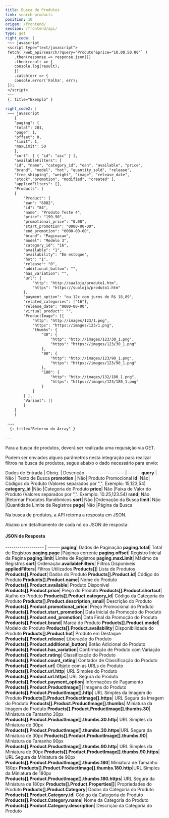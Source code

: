 ```yaml
---
title: Busca de Produtos
link: search-products
position: 10
origem: /frontend/ 
session: /frontend/api/
type: get 
right_code: |
 ~~~ javascript
 <script type="text/javascript"> 
 fetch(`/web_api/search/?query="Produto"&price="10.00,50.00"` )
    .then(response => response.json())
    .then(result => {
    console.log(result);
    })
    .catch(err => {
    console.error('Falha', err);
 });
 </script>
 ~~~
 {: title="Exemplo" }
 
right_code2: |
 ~~~ javascript
    {
    "paging": {
    "total": 201,
    "page": 1,
    "offset": 0,
    "limit": 1,
    "maxLimit": 50
    },
    "sort": [ { "id": "asc" } ],
    "availableFilters": [
    "id", "name", "category_id", "ean", "available", "price",
    "brand", "model", "hot", "quantity_sold", "release",
    "free_shipping", "weight", "image", "release_date",
    "stock","promotion", "modified", "created" ],
    "appliedFilters": [],
    "Products": [
    {
        "Product": {
        "ean": "8882",
        "id": "84",
        "name": "Produto Teste 4",
        "price": "199.90",
        "promotional_price": "0.00",
        "start_promotion": "0000-00-00",
        "end_promotion": "0000-00-00",
        "brand": "Paginacao",
        "model": "Modelo 3",
        "category_id": "16",
        "available": "1",
        "availability": "Em estoque",
        "hot": "1",
        "release": "0",
        "additional_button": "",
        "has_variation": "",
        "url": {
            "http": "http://sualoja/produto1.htm",
            "https": "https://sualoja/produto1.htm"
        },
        "payment_option": "ou 12x com juros de R$ 18,89",
        "related_categories": ["16"],
        "release_date": "0000-00-00",
        "virtual_product": "",
        "ProductImage": [{
            "http": "http://images/123/1.png",
            "https": "https://images/123/1.png",
            "thumbs": {
                "30": {
                    "http": "http://images/123/30_1.png",
                    "https": "https://images/123/30_1.png"
                },
                "90": {
                    "http": "http://images/123/90_1.png",
                    "https": "https://images/123/90_1.png"
                },
                "180": {
                    "http": "http://images/132/180_1.png",
                    "https": "https://images/123/180_1.png"
                }
            }
        } ],
        "Variant": []
        }
    }
    ]
    
 ~~~
  {: title="Retorno do Array" }

---
```


Para a busca de produtos, deverá ser realizada uma requisição via GET.

Podem ser enviados alguns parâmetros nesta integração para realizar filtros na busca de produtos, segue abaixo o dado necessário para envio:

Dados de Entrada |	Obrig. |	Descrição
------------------- | ------
**query** |	Não |	Texto de Busca
**promotion** |	Não|	Produto Promocional
**id**|	Não|	Códigos do Produto (Valores separados por ",". Exemplo: 15,123,54)
**category_id** |Não	|Categoria do Produto
**price**|	Não |Faixa de Valor do Produto (Valores separados por ",". Exemplo: 10.25,123.54)
**rand**|	Não	|Retornar Produtos Randômicos
**sort**|	Não	|Ordenação da Busca
**limit**|	Não	|Quantidade Limite de Registros
**page**|	Não	|Página da Busca

Na busca de produtos, a API retorna a resposta em JSON.

Abaixo um detalhamento de cada nó do JSON de resposta:

#### JSON de Resposta

------------------- | ------
**paging**|	Dados de Paginação
**paging.total**|	Total de Registros
**paging.page**	|Páginas corrente
**paging.offset**|	Registro Inicial da Página
**paging.limit**|	Limite de Registros
**paging.maxLimit**|	Máximo de Registros
**sort**|	Ordenação
**availableFilters**|	Filtros Disponíveis
**appliedFilters**|	Filtros Utilizados
**Products[]**|	Lista de Produtos
**Products[].Product**|	Dados do Produto
**Products[].Product.id**|	Código do Produto
**Products[].Product.name**|	Nome do Produto
**Products[].Product.available**|	Produto Disponível
**Products[].Product.price**|	Preço do Produto
**Products[].Product.shortcut**|	Atalho do Produto
**Products[].Product.category_id**|	Código da Categoria do Produto
**Products[].Product.description_small**|	Descrição do Produto
**Products[].Product.promotional_price**|	Preço Promocional do Produto
**Products[].Product.start_promotion**|	Data Inicial da Promoção do Produto
**Products[].Product.end_promotion**|	Data Final da Promoção do Produto
**Products[].Product.brand**|	Marca do Produto
**Products[].Product.model**|	Modelo do Produto
**Products[].Product.availability**|	Disponibilidade do Produto
**Products[].Product.hot**|	Produto em Destaque
**Products[].Product.release**|	Liberação do Produto
**Products[].Product.additional_button**|	Botão Adicional do Produto
**Products[].Product.has_variation**|	Confirmação de Produto com Variação
**Products[].Product.rating**|	Classificação do Produto
**Products[].Product.count_rating**|	Contador de Classificação do Produto
**Products[].Product.url**|	Objeto com as URLs do Produto
**Products[].Product.url.http**|	URL Simples do Produto
**Products[].Product.url.https**|	URL Segura do Produto
**Products[].Product.payment_option**|	Informações de Pagamento
**Products[].Product.ProductImage[]**|	Imagens do Produto
**Products[].Product.ProductImage[].http**|	URL Simples da Imagem do Produto
**Products[].Product.ProductImage[].https**|	URL Segura da Imagem do Produto
**Products[].Product.ProductImage[].thumbs**|	Miniatura da Imagem do Produto
**Products[].Product.ProductImage[].thumbs.30**|	Miniatura de Tamanho 30px
**Products[].Product.ProductImage[].thumbs.30.http**|	URL Simples da Miniatura de 30px
**Products[].Product.ProductImage[].thumbs.30.https**|URL Segura da Miniatura de 30px
**Products[].Product.ProductImage[].thumbs.90**|	Miniatura de Tamanho 90px
**Products[].Product.ProductImage[].thumbs.90.http**|	URL Simples da Miniatura de 90px
**Products[].Product.ProductImage[].thumbs.90.https**|	URL Segura da Miniatura de 90px
**Products[].Product.ProductImage[].thumbs.180**|	Miniatura de Tamanho 180px
**Products[].Product.ProductImage[].thumbs.180.http**|URL Simples da Miniatura de 180px
**Products[].Product.ProductImage[].thumbs.180.https**|	URL Segura da Miniatura de 180px
**Products[].Product.Properties[]**|	Propriedades do Produto
**Products[].Product.Category**|	Dados da Categoria do Produto
**Products[].Product.Category.id**|	Código da Categoria do Produto
**Products[].Product.Category.name**|	Nome da Categoria do Produto
**Products[].Product.Category.description**|	Descrição da Categoria do Produto